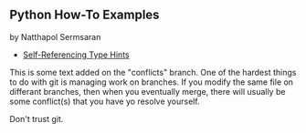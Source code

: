 ## Python How-To Examples

by Natthapol Sermsaran

* [Self-Referencing Type Hints](self-referencing-hints.md)

This is some text added on the "conflicts" branch.
One of the hardest things to do with git is managing work on branches.
If you modify the same file on differant branches, then when you
eventually merge, there will usually be some conflict(s) that you
have yo resolve yourself.

Don't trust git.
